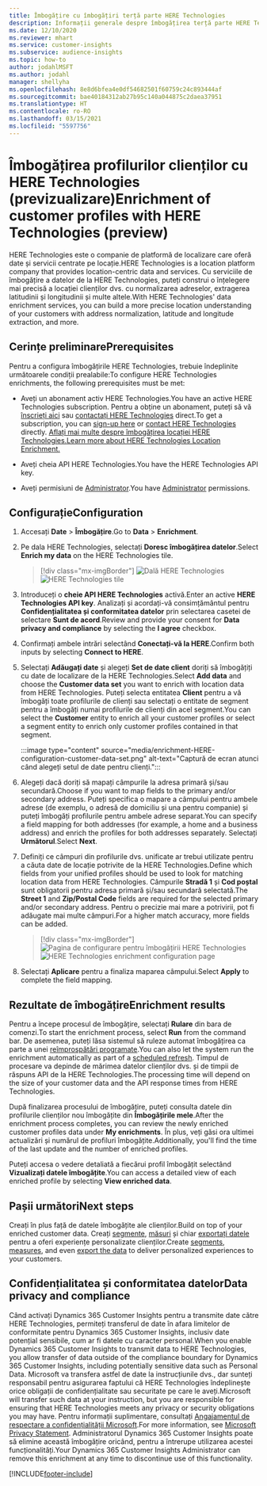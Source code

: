 ```yaml
---
title: Îmbogățire cu îmbogățiri terță parte HERE Technologies
description: Informații generale despre îmbogățirea terță parte HERE Technologies.
ms.date: 12/10/2020
ms.reviewer: mhart
ms.service: customer-insights
ms.subservice: audience-insights
ms.topic: how-to
author: jodahlMSFT
ms.author: jodahl
manager: shellyha
ms.openlocfilehash: 8e8d6bfea4e0df54682501f60759c24c893444af
ms.sourcegitcommit: bae40184312ab27b95c140a044875c2daea37951
ms.translationtype: HT
ms.contentlocale: ro-RO
ms.lasthandoff: 03/15/2021
ms.locfileid: "5597756"
---
```

# <a name="enrichment-of-customer-profiles-with-here-technologies-preview"></a><span data-ttu-id="c692f-103">Îmbogățirea profilurilor clienților cu HERE Technologies (previzualizare)</span><span class="sxs-lookup"><span data-stu-id="c692f-103">Enrichment of customer profiles with HERE Technologies (preview)</span></span>

<span data-ttu-id="c692f-104">HERE Technologies este o companie de platformă de localizare care oferă date și servicii centrate pe locație.</span><span class="sxs-lookup"><span data-stu-id="c692f-104">HERE Technologies is a location platform company that provides location-centric data and services.</span></span> <span data-ttu-id="c692f-105">Cu serviciile de îmbogățire a datelor de la HERE Technologies, puteți construi o înțelegere mai precisă a locației clienților dvs. cu normalizarea adreselor, extragerea latitudinii și longitudinii și multe altele.</span><span class="sxs-lookup"><span data-stu-id="c692f-105">With HERE Technologies' data enrichment services, you can build a more precise location understanding of your customers with address normalization, latitude and longitude extraction, and more.</span></span>

## <a name="prerequisites"></a><span data-ttu-id="c692f-106">Cerințe preliminare</span><span class="sxs-lookup"><span data-stu-id="c692f-106">Prerequisites</span></span>

<span data-ttu-id="c692f-107">Pentru a configura îmbogățirile HERE Technologies, trebuie îndeplinite următoarele condiții prealabile:</span><span class="sxs-lookup"><span data-stu-id="c692f-107">To configure HERE Technologies enrichments, the following prerequisites must be met:</span></span>

- <span data-ttu-id="c692f-108">Aveți un abonament activ HERE Technologies.</span><span class="sxs-lookup"><span data-stu-id="c692f-108">You have an active HERE Technologies subscription.</span></span> <span data-ttu-id="c692f-109">Pentru a obține un abonament, puteți să vă [înscrieți aici](https://developer.here.com/sign-up?utm_medium=referral&utm_source=Microsoft-Dynamics-CI&create=Freemium-Basic) sau [contactați HERE Technologies](https://developer.here.com/help?utm_medium=referral&utm_source=Microsoft-Dynamics-CI#how-can-we-help-you) direct.</span><span class="sxs-lookup"><span data-stu-id="c692f-109">To get a subscription, you can [sign-up here](https://developer.here.com/sign-up?utm_medium=referral&utm_source=Microsoft-Dynamics-CI&create=Freemium-Basic) or [contact HERE Technologies](https://developer.here.com/help?utm_medium=referral&utm_source=Microsoft-Dynamics-CI#how-can-we-help-you) directly.</span></span> [<span data-ttu-id="c692f-110">Aflați mai multe despre îmbogățirea locației HERE Technologies.</span><span class="sxs-lookup"><span data-stu-id="c692f-110">Learn more about HERE Technologies Location Enrichment.</span></span>](https://developer.here.com/location-enrichment?cid=Dev-MicrosoftDynamics-DB-0-Dev-&utm_source=MicrosoftDynamics&utm_medium=referral&utm_campaign=Online_Dev_ReferralMicrosoft)

- <span data-ttu-id="c692f-111">Aveți cheia API HERE Technologies.</span><span class="sxs-lookup"><span data-stu-id="c692f-111">You have the HERE Technologies API key.</span></span>

- <span data-ttu-id="c692f-112">Aveți permisiuni de [Administrator](permissions.md#administrator).</span><span class="sxs-lookup"><span data-stu-id="c692f-112">You have [Administrator](permissions.md#administrator) permissions.</span></span>

## <a name="configuration"></a><span data-ttu-id="c692f-113">Configurație</span><span class="sxs-lookup"><span data-stu-id="c692f-113">Configuration</span></span>

1. <span data-ttu-id="c692f-114">Accesați **Date** > **Îmbogățire**.</span><span class="sxs-lookup"><span data-stu-id="c692f-114">Go to **Data** > **Enrichment**.</span></span>

1. <span data-ttu-id="c692f-115">Pe dala HERE Technologies, selectați **Doresc îmbogățirea datelor**.</span><span class="sxs-lookup"><span data-stu-id="c692f-115">Select **Enrich my data** on the HERE Technologies tile.</span></span>

   > [!div class="mx-imgBorder"]
   > <span data-ttu-id="c692f-116">![Dală HERE Technologies](media/HERE-tile.png "Dală HERE Technologies")</span><span class="sxs-lookup"><span data-stu-id="c692f-116">![HERE Technologies tile](media/HERE-tile.png "HERE Technologies tile")</span></span>

1. <span data-ttu-id="c692f-117">Introduceți o **cheie API HERE Technologies** activă.</span><span class="sxs-lookup"><span data-stu-id="c692f-117">Enter an active **HERE Technologies API key**.</span></span> <span data-ttu-id="c692f-118">Analizați și acordați-vă consimțământul pentru **Confidențialitatea și conformitatea datelor** prin selectarea casetei de selectare **Sunt de acord**.</span><span class="sxs-lookup"><span data-stu-id="c692f-118">Review and provide your consent for **Data privacy and compliance** by selecting the **I agree** checkbox.</span></span> 

1. <span data-ttu-id="c692f-119">Confirmați ambele intrări selectând **Conectați-vă la HERE**.</span><span class="sxs-lookup"><span data-stu-id="c692f-119">Confirm both inputs by selecting **Connect to HERE**.</span></span>

1.  <span data-ttu-id="c692f-120">Selectați **Adăugați date** și alegeți **Set de date client** doriți să îmbogățiți cu date de localizare de la HERE Technologies.</span><span class="sxs-lookup"><span data-stu-id="c692f-120">Select **Add data** and choose the **Customer data set** you want to enrich with location data from HERE Technologies.</span></span> <span data-ttu-id="c692f-121">Puteți selecta entitatea **Client** pentru a vă îmbogăți toate profilurile de clienți sau selectați o entitate de segment pentru a îmbogăți numai profilurile de clienți din acel segment.</span><span class="sxs-lookup"><span data-stu-id="c692f-121">You can select the **Customer** entity to enrich all your customer profiles or select a segment entity to enrich only customer profiles contained in that segment.</span></span>

    :::image type="content" source="media/enrichment-HERE-configuration-customer-data-set.png" alt-text="Captură de ecran atunci când alegeți setul de date pentru clienți.":::

1. <span data-ttu-id="c692f-123">Alegeți dacă doriți să mapați câmpurile la adresa primară și/sau secundară.</span><span class="sxs-lookup"><span data-stu-id="c692f-123">Choose if you want to map fields to the primary and/or secondary address.</span></span> <span data-ttu-id="c692f-124">Puteți specifica o mapare a câmpului pentru ambele adrese (de exemplu, o adresă de domiciliu și una pentru companie) și puteți îmbogăți profilurile pentru ambele adrese separat.</span><span class="sxs-lookup"><span data-stu-id="c692f-124">You can specify a field mapping for both addresses (for example, a home and a business address) and enrich the profiles for both addresses separately.</span></span> <span data-ttu-id="c692f-125">Selectați **Următorul**.</span><span class="sxs-lookup"><span data-stu-id="c692f-125">Select **Next**.</span></span>

1. <span data-ttu-id="c692f-126">Definiți ce câmpuri din profilurile dvs. unificate ar trebui utilizate pentru a căuta date de locație potrivite de la HERE Technologies.</span><span class="sxs-lookup"><span data-stu-id="c692f-126">Define which fields from your unified profiles should be used to look for matching location data from HERE Technologies.</span></span> <span data-ttu-id="c692f-127">Câmpurile **Stradă 1** și **Cod poștal** sunt obligatorii pentru adresa primară și/sau secundară selectată.</span><span class="sxs-lookup"><span data-stu-id="c692f-127">The **Street 1** and **Zip/Postal Code** fields are required for the selected primary and/or secondary address.</span></span> <span data-ttu-id="c692f-128">Pentru o precizie mai mare a potrivirii, pot fi adăugate mai multe câmpuri.</span><span class="sxs-lookup"><span data-stu-id="c692f-128">For a higher match accuracy, more fields can be added.</span></span>

   > [!div class="mx-imgBorder"]
   > <span data-ttu-id="c692f-129">![Pagina de configurare pentru îmbogățirii HERE Technologies](media/enrichment-HERE-configuration.png "Pagina de configurare pentru îmbogățirii HERE Technologies")</span><span class="sxs-lookup"><span data-stu-id="c692f-129">![HERE Technologies enrichment configuration page](media/enrichment-HERE-configuration.png "HERE Technologies enrichment configuration page")</span></span>

1. <span data-ttu-id="c692f-130">Selectați **Aplicare** pentru a finaliza maparea câmpului.</span><span class="sxs-lookup"><span data-stu-id="c692f-130">Select **Apply** to complete the field mapping.</span></span>

## <a name="enrichment-results"></a><span data-ttu-id="c692f-131">Rezultate de îmbogățire</span><span class="sxs-lookup"><span data-stu-id="c692f-131">Enrichment results</span></span>

<span data-ttu-id="c692f-132">Pentru a începe procesul de îmbogățire, selectați **Rulare** din bara de comenzi.</span><span class="sxs-lookup"><span data-stu-id="c692f-132">To start the enrichment process, select **Run** from the command bar.</span></span> <span data-ttu-id="c692f-133">De asemenea, puteți lăsa sistemul să ruleze automat îmbogățirea ca parte a unei [reîmprospătări programate](system.md#schedule-tab).</span><span class="sxs-lookup"><span data-stu-id="c692f-133">You can also let the system run the enrichment automatically as part of a [scheduled refresh](system.md#schedule-tab).</span></span> <span data-ttu-id="c692f-134">Timpul de procesare va depinde de mărimea datelor clienților dvs. și de timpii de răspuns API de la HERE Technologies.</span><span class="sxs-lookup"><span data-stu-id="c692f-134">The processing time will depend on the size of your customer data and the API response times from HERE Technologies.</span></span>

<span data-ttu-id="c692f-135">După finalizarea procesului de îmbogățire, puteți consulta datele din profilurile clienților nou îmbogățite din **Îmbogățirile mele**.</span><span class="sxs-lookup"><span data-stu-id="c692f-135">After the enrichment process completes, you can review the newly enriched customer profiles data under **My enrichments**.</span></span> <span data-ttu-id="c692f-136">În plus, veți găsi ora ultimei actualizări și numărul de profiluri îmbogățite.</span><span class="sxs-lookup"><span data-stu-id="c692f-136">Additionally, you'll find the time of the last update and the number of enriched profiles.</span></span>

<span data-ttu-id="c692f-137">Puteți accesa o vedere detaliată a fiecărui profil îmbogățit selectând **Vizualizați datele îmbogățite**.</span><span class="sxs-lookup"><span data-stu-id="c692f-137">You can access a detailed view of each enriched profile by selecting **View enriched data**.</span></span>

## <a name="next-steps"></a><span data-ttu-id="c692f-138">Pașii următori</span><span class="sxs-lookup"><span data-stu-id="c692f-138">Next steps</span></span>

<span data-ttu-id="c692f-139">Creați în plus față de datele îmbogățite ale clienților.</span><span class="sxs-lookup"><span data-stu-id="c692f-139">Build on top of your enriched customer data.</span></span> <span data-ttu-id="c692f-140">Creați [segmente](segments.md), [măsuri](measures.md) și chiar [exportați datele](export-destinations.md) pentru a oferi experiențe personalizate clienților.</span><span class="sxs-lookup"><span data-stu-id="c692f-140">Create [segments](segments.md), [measures](measures.md), and even [export the data](export-destinations.md) to deliver personalized experiences to your customers.</span></span>

## <a name="data-privacy-and-compliance"></a><span data-ttu-id="c692f-141">Confidențialitatea și conformitatea datelor</span><span class="sxs-lookup"><span data-stu-id="c692f-141">Data privacy and compliance</span></span>

<span data-ttu-id="c692f-142">Când activați Dynamics 365 Customer Insights pentru a transmite date către HERE Technologies, permiteți transferul de date în afara limitelor de conformitate pentru Dynamics 365 Customer Insights, inclusiv date potențial sensibile, cum ar fi datele cu caracter personal.</span><span class="sxs-lookup"><span data-stu-id="c692f-142">When you enable Dynamics 365 Customer Insights to transmit data to HERE Technologies, you allow transfer of data outside of the compliance boundary for Dynamics 365 Customer Insights, including potentially sensitive data such as Personal Data.</span></span> <span data-ttu-id="c692f-143">Microsoft va transfera astfel de date la instrucțiunile dvs., dar sunteți responsabil pentru asigurarea faptului că HERE Technologies îndeplinește orice obligații de confidențialitate sau securitate pe care le aveți.</span><span class="sxs-lookup"><span data-stu-id="c692f-143">Microsoft will transfer such data at your instruction, but you are responsible for ensuring that HERE Technologies meets any privacy or security obligations you may have.</span></span> <span data-ttu-id="c692f-144">Pentru informații suplimentare, consultați [Angajamentul de respectare a confidențialității Microsoft](https://go.microsoft.com/fwlink/?linkid=396732).</span><span class="sxs-lookup"><span data-stu-id="c692f-144">For more information, see [Microsoft Privacy Statement](https://go.microsoft.com/fwlink/?linkid=396732).</span></span>
<span data-ttu-id="c692f-145">Administratorul Dynamics 365 Customer Insights poate să elimine această îmbogățire oricând, pentru a întrerupe utilizarea acestei funcționalități.</span><span class="sxs-lookup"><span data-stu-id="c692f-145">Your Dynamics 365 Customer Insights Administrator can remove this enrichment at any time to discontinue use of this functionality.</span></span>


[!INCLUDE[footer-include](../includes/footer-banner.md)]